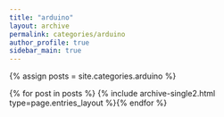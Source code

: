 ```yaml
---
title: "arduino"
layout: archive
permalink: categories/arduino
author_profile: true
sidebar_main: true
---
```


{% assign posts = site.categories.arduino %}

{% for post in posts %} {% include archive-single2.html type=page.entries_layout %}{% endfor %}
